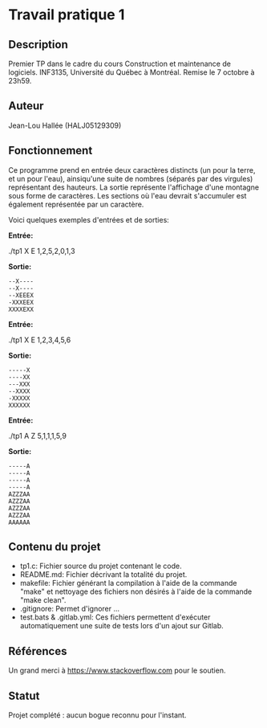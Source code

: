 # Travail pratique 1

## Description

Premier TP dans le cadre du cours Construction et maintenance de logiciels.
INF3135, Université du Québec à Montréal. Remise le 7 octobre à 23h59.

## Auteur

Jean-Lou Hallée (HALJ05129309)

## Fonctionnement

Ce programme prend en entrée deux caractères distincts (un pour la terre, et un pour l'eau), ainsiqu'une suite de nombres (séparés par des virgules) représentant des hauteurs. La sortie représente l'affichage d'une montagne sous forme de caractères. Les sections où l'eau devrait s'accumuler est également représentée par un caractère.

Voici quelques exemples d'entrées et de sorties:

**Entrée:**

./tp1 X E 1,2,5,2,0,1,3

**Sortie:**
~~~~
--X----  
--X----   
--XEEEX   
-XXXEEX   
XXXXEXX   
~~~~
**Entrée:**

./tp1 X E 1,2,3,4,5,6

**Sortie:**
~~~~
-----X   
----XX   
---XXX   
--XXXX   
-XXXXX   
XXXXXX   
~~~~
**Entrée:**

./tp1 A Z 5,1,1,1,5,9

**Sortie:**
~~~~
-----A  
-----A   
-----A   
-----A  
AZZZAA   
AZZZAA  
AZZZAA  
AZZZAA   
AAAAAA   
~~~~
## Contenu du projet

*   tp1.c: Fichier source du projet contenant le code.
*   README.md: Fichier décrivant la totalité du projet.
*   makefile: Fichier générant la compilation à l'aide de la commande "make" et nettoyage des fichiers non désirés à l'aide de la commande "make clean".
*   .gitignore: Permet d'ignorer ...
*   test.bats & .gitlab.yml: Ces fichiers permettent d'exécuter automatiquement une suite de tests lors d'un ajout sur Gitlab.

## Références

Un grand merci à https://www.stackoverflow.com pour le soutien. 

## Statut

Projet complété : aucun bogue reconnu pour l'instant.
